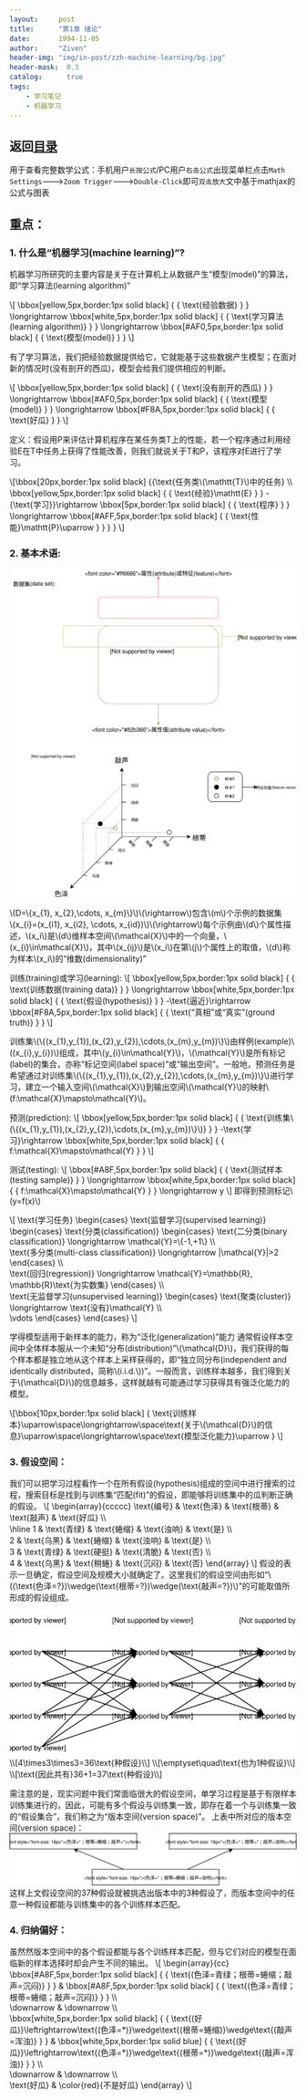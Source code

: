 ```yaml
---
layout:     post
title:      "第1章 绪论"
date:       1994-11-05
author:     "Ziven"
header-img: "img/in-post/zzh-machine-learning/bg.jpg"
header-mask:  0.3
catalog:      true
tags:
    - 学习笔记
    - 机器学习
---
```


返回[目录](http://ziven.xin/2017/07/06/zzh-machine-learning-outline/)   
---------------------------------------------------------------
用于查看完整数学公式：手机用户`长按公式`/PC用户`右击公式`出现菜单栏点击`Math Settings`--->`Zoom Trigger`--->`Double-Click`即可`双击放大`文中基于mathjax的公式与图表

## 重点：
### 1. 什么是“机器学习(machine learning)”?
机器学习所研究的主要内容是关于在计算机上从数据产生“模型(model)”的算法，即“学习算法(learning algorithm)”   

\\[
\bbox[yellow,5px,border:1px solid black]
{
  {
  \text{经验数据}
  }
}
\longrightarrow
\bbox[white,5px,border:1px solid black]
{
  {
    \text{学习算法(learning algorithm)}
  }
}
\longrightarrow
\bbox[#AF0,5px,border:1px solid black]
{
  {
    \text{模型(model)}
  }
}
\\]


有了学习算法，我们把经验数据提供给它，它就能基于这些数据产生模型；在面对新的情况时(没有剖开的西瓜)，模型会给我们提供相应的判断。

\\[
\bbox[yellow,5px,border:1px solid black]
{
  {
  \text{没有剖开的西瓜}
  }
}
\longrightarrow
\bbox[#AF0,5px,border:1px solid black]
{
  {
    \text{模型(model)}
  }
}
\longrightarrow
\bbox[#F8A,5px,border:1px solid black]
{
  {
    \text{好瓜}
  }
}
\\]


定义：假设用P来评估计算机程序在某任务类T上的性能，若一个程序通过利用经验E在T中任务上获得了性能改善，则我们就说关于T和P，该程序对E进行了学习。

\\[\bbox[20px,border:1px solid black]
{\{\text{任务类\\(\mathtt{T}\\)中的任务} \\\  
\bbox[yellow,5px,border:1px solid black]
{
  {
  \text{经验}\mathtt{E}
  }
}
\-{\text{学习}}\rightarrow
\bbox[5px,border:1px solid black]
{
  {
    \text{程序}
  }
}
\longrightarrow
\bbox[#AFF,5px,border:1px solid black]
{
  {
    \text{性能}\mathtt{P}\uparrow
  }
}
\}
}
\\]
### 2. 基本术语:
<img src="/img/in-post/zzh-machine-learning/ch1/terminology.svg" />
<img src="/img/in-post/zzh-machine-learning/ch1/terminology2.svg" />

\\(D=\\{x_{1}, x_{2},\cdots, x_{m}\\}\\)\\(\rightarrow\\)包含\\(m\\)个示例的数据集   
\\(x_{i}=(x_{i1}, x_{i2}, \cdots, x_{id})\\)\\(\rightarrow\\)每个示例由\\(d\\)个属性描述，\\(x_i\\)是\\(d\\)维样本空间\\(\mathcal{X}\\)中的一个向量，\\(x_{i}\in\mathcal{X}\\)，其中\\(x_{ij}\\)是\\(x_i\\)在第\\(j\\)个属性上的取值，\\(d\\)称为样本\\(x_i\\)的“维数(dimensionality)”

训练(training)或学习(learning):
\\[
\bbox[yellow,5px,border:1px solid black]
{
  {
  \text{训练数据(training data)}
  }
}
\longrightarrow
\bbox[white,5px,border:1px solid black]
{
  {
    \text{假设(hypothesis)}
  }
}
\-\text{逼近}\rightarrow
\bbox[#F8A,5px,border:1px solid black]
{
  {
    \text{“真相”或“真实”(ground truth)}
  }
}
\\]

训练集\\(\\{(x_{1},y_{1}),(x_{2},y_{2}),\cdots,(x_{m},y_{m})\\}\\)由样例(example)\\(\(x_{i},y_{i}\)\\)组成，其中\\(y_{i}\in\mathcal{Y}\\)，\\(\mathcal{Y}\\)是所有标记(label)的集合，亦称“标记空间(label space)”或“输出空间”。一般地，预测任务是希望通过对训练集\\(\\{(x_{1},y_{1}),(x_{2},y_{2}),\cdots,(x_{m},y_{m})\\}\\)进行学习，建立一个输入空间\\(\mathcal{X}\\)到输出空间\\(\mathcal{Y}\\)的映射\\(f:\mathcal{X}\mapsto\mathcal{Y}\\)。

预测(prediction):
\\[
\bbox[yellow,5px,border:1px solid black]
{
  {
  \text{训练集\\(\\{(x_{1},y_{1}),(x_{2},y_{2}),\cdots,(x_{m},y_{m})\\}\\)}
  }
}
\-\text{学习}\rightarrow
\bbox[white,5px,border:1px solid black]
{
  {
  f:\mathcal{X}\mapsto\mathcal{Y}
  }
}
\\]

测试(testing):
\\[
\bbox[#A8F,5px,border:1px solid black]
{
  {
  \text{测试样本(testing sample)}
  }
}
\longrightarrow
\bbox[white,5px,border:1px solid black]
{
  {
  f:\mathcal{X}\mapsto\mathcal{Y}
  }
}
\longrightarrow
y
\\]
即得到预测标记\\(y=f(x)\\)

\\[
\text{学习任务}
\begin{cases}
\text{监督学习(supervised learning)}  \begin{cases}
\text{分类(classification)} \begin{cases}
\text{二分类(binary classification)} \longrightarrow \mathcal{Y}=\\{-1,+1\\} \\\  
\text{多分类(multi-class classification)} \longrightarrow |\mathcal{Y}|>2
\end{cases} \\\  
\text{回归(regression)} \longrightarrow \mathcal{Y}=\mathbb{R}, \mathbb{R}\text{为实数集}
\end{cases} \\\  
\text{无监督学习(unsupervised learning)} \begin{cases}
\text{聚类(cluster)} \longrightarrow \text{没有}\mathcal{Y} \\\  
\vdots
\end{cases}
\end{cases}
\\]

学得模型适用于新样本的能力，称为“泛化(generalization)”能力
通常假设样本空间中全体样本服从一个未知“分布(distribution)”\\(\mathcal{D}\\)，我们获得的每个样本都是独立地从这个样本上采样获得的，即“独立同分布(independent and identically distributed，简称\\(i.i.d.\\))”。一般而言，训练样本越多，我们得到关于\\(\mathcal{D}\\)的信息越多，这样就越有可能通过学习获得具有强泛化能力的模型。

\\[\bbox[10px,border:1px solid black]
{
\text{训练样本}\uparrow\space\longrightarrow\space\text{关于\\(\mathcal{D}\\)的信息}\uparrow\space\longrightarrow\space\text{模型泛化能力}\uparrow
}
\\]

### 3. 假设空间：
我们可以把学习过程看作一个在所有假设(hypothesis)组成的空间中进行搜索的过程，搜索目标是找到与训练集“匹配(fit)”的假设，即能够将训练集中的瓜判断正确的假设。
\\[
\begin{array}{ccccc}
\text{编号} & \text{色泽} & \text{根蒂} & \text{敲声} & \text{好瓜} \\\   
\hline
1 & \text{青绿} & \text{蜷缩} & \text{浊响} & \text{是} \\\   
2 & \text{乌黑} & \text{蜷缩} & \text{浊响} & \text{是} \\\   
3 & \text{青绿} & \text{硬挺} & \text{清脆} & \text{否} \\\   
4 & \text{乌黑} & \text{稍蜷} & \text{沉闷} & \text{否}
\end{array}
\\]
假设的表示一旦确定，假设空间及规模大小就确定了。这里我们的假设空间由形如“\\((\text{色泽=?})\wedge(\text{根蒂=?})\wedge(\text{敲声=?})\\)”的可能取值所形成的假设组成。

<img src="/img/in-post/zzh-machine-learning/ch1/hypothesis-space.svg" />
\\[4\times3\times3=36\text{种假设}\\]
\\[\emptyset\quad\text{也为1种假设}\\]
\\[\text{因此共有}36+1=37\text{种假设}\\]

需注意的是，现实问题中我们常面临很大的假设空间，单学习过程是基于有限样本训练集进行的，因此，可能有多个假设与训练集一致，即存在着一个与训练集一致的“假设集合”，我们称之为“版本空间(version space)”。
上表中所对应的版本空间(version space)：
<img src="/img/in-post/zzh-machine-learning/ch1/version-space.svg" />
这样上文假设空间的37种假设就被挑选出版本中的3种假设了，而版本空间中的任意一种假设都能与训练集中的各个训练样本匹配。

### 4. 归纳偏好：
虽然然版本空间中的各个假设都能与各个训练样本匹配，但与它们对应的模型在面临新的样本选择时却会产生不同的输出。
\\[
\begin{array}{cc}
\bbox[#A8F,5px,border:1px solid black]
{
  {
  \text{(色泽=青绿；根蒂=蜷缩；敲声=沉闷)}
  }
}  &
\bbox[#A8F,5px,border:1px solid black]
{
  {
  \text{(色泽=青绿；根蒂=蜷缩；敲声=沉闷)}
  }
}  \\\   
\downarrow  & \downarrow \\\   
\bbox[white,5px,border:1px solid black]
{
  {
  \text{(好瓜)}\leftrightarrow\text{(色泽=\*)}\wedge\text{(根蒂=蜷缩)}\wedge\text{(敲声=浑浊)}
  }
} &
\bbox[white,5px,border:1px solid blue]
{
  {
  \text{(好瓜)}\leftrightarrow\text{(色泽=\*)}\wedge\text{(根蒂=\*)}\wedge\text{(敲声=浑浊)}
  }
} \\\  
\downarrow & \downarrow \\\  
\text{好瓜} & \color{red}{不是好瓜}
\end{array}
\\]
